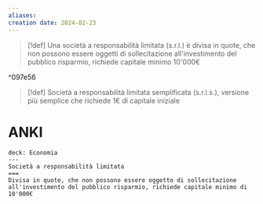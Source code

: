 ```yaml
---
aliases: 
creation date: 2024-02-23
---
```


> [!def]
> Una società a responsabilità limitata (s.r.l.) è divisa in quote, che non possono essere oggetti di sollecitazione all'investimento del pubblico risparmio, richiede capitale minimo 10'000€

^097e56


>[!def]
>Società a responsabilità limitata semplificata (s.r.l.s.), versione più semplice che richiede 1€ di capitale iniziale


# ANKI

```anki
deck: Economia
---
Società a responsabilità limitata
===
Divisa in quote, che non possono essere oggetto di sollecitazione all'investimento del pubblico risparmio, richiede capitale minimo di 10'000€
```
